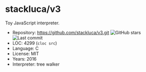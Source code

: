 # stackluca/v3

Toy JavaScript interpreter.

* Repository:  https://github.com/stackluca/v3.git <img src="https://img.shields.io/github/stars/stackluca/v3?label=&style=flat-square" alt="GitHub stars" title="GitHub stars"><img src="https://img.shields.io/github/last-commit/stackluca/v3?label=&style=flat-square" alt="Last commit" title="Last commit">
* LOC:         4299 (`cloc src`)
* Language:    C
* License:     MIT
* Years:       2016
* Interpreter: tree walker
